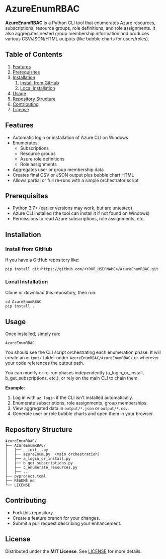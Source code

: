 # AzureEnumRBAC

**AzureEnumRBAC** is a Python CLI tool that enumerates Azure resources,
subscriptions, resource groups, role definitions, and role assignments.
It also aggregates nested group membership information and produces
various CSV/JSON/HTML outputs (like bubble charts for users/roles).

## Table of Contents

1. [Features](#features)
2. [Prerequisites](#prerequisites)
3. [Installation](#installation)
   1. [Install from GitHub](#install-from-github)
   2. [Local Installation](#local-installation)
4. [Usage](#usage)
5. [Repository Structure](#repository-structure)
6. [Contributing](#contributing)
7. [License](#license)

## Features

- Automatic login or installation of Azure CLI on Windows
- Enumerates:
  - Subscriptions
  - Resource groups
  - Azure role definitions
  - Role assignments
- Aggregates user or group membership data
- Creates final CSV or JSON output plus bubble chart HTML
- Allows partial or full re-runs with a simple orchestrator script

## Prerequisites

- Python 3.7+ (earlier versions may work, but are untested)
- Azure CLI installed (the tool can install it if not found on Windows)
- Permissions to read Azure subscriptions, role assignments, etc.

## Installation

### Install from GitHub

If you have a GitHub repository like:

    pip install git+https://github.com/<YOUR_USERNAME>/AzureEnumRBAC.git

### Local Installation

Clone or download this repository, then run:

    cd AzureEnumRBAC
    pip install .

## Usage

Once installed, simply run:

    AzureEnumRBAC

You should see the CLI script orchestrating each enumeration phase.
It will create an `output/` folder under `AzureEnumRBAC/AzureEnumRBAC/`
or wherever your code references the output path.

You can modify or re-run phases independently (a_login_or_install, b_get_subscriptions,
etc.), or rely on the main CLI to chain them.

**Example**:

1. Log in with `az login` if the CLI isn't installed automatically.
2. Enumerate subscriptions, role assignments, group memberships.
3. View aggregated data in `output/*.json` or `output/*.csv`.
4. Generate user or role bubble charts and open them in your browser.

## Repository Structure

    AzureEnumRBAC/
    ├── AzureEnumRBAC/
    │   ├── __init__.py
    │   ├── azureEnum.py  (main orchestration)
    │   ├── a_login_or_install.py
    │   ├── b_get_subscriptions.py
    │   ├── c_enumerate_resources.py
    │   ├── ...
    ├── pyproject.toml
    ├── README.md
    └── LICENSE

## Contributing

- Fork this repository.
- Create a feature branch for your changes.
- Submit a pull request describing your enhancement.

## License

Distributed under the **MIT License**. See [LICENSE](LICENSE) for more details.
